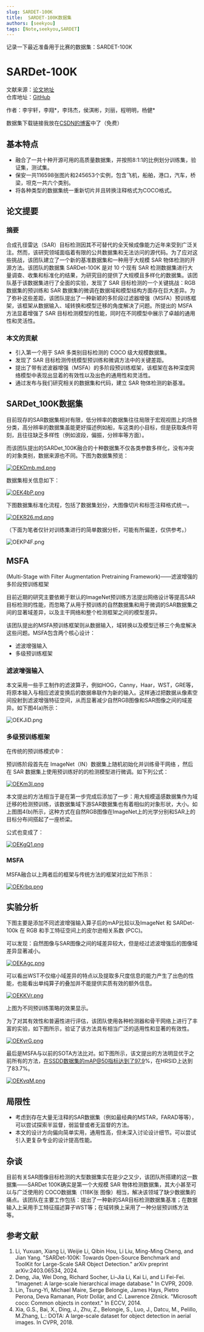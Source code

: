 ```yaml
---
slug: SARDET-100K
title:  SARDET-100K数据集
authors: [seekyou]
tags: [Note,seekyou,SARDET]
---
```

记录一下最近准备用于比赛的数据集：SARDET-100K

# SARDet-100K

<!-- truncate -->
文献来源：[论文地址](https://arxiv.org/abs/2403.06534)  
仓库地址：[GitHub](https://github.com/zcablii/SARDet_100K)

作者：李宇轩，李翔*，李玮杰，侯淇彬，刘丽，程明明，杨健*

数据集下载链接我放在[CSDN的博客](https://blog.csdn.net/qq_57906525/article/details/140043441?spm=1001.2014.3001.5502)中了（免费）
## 基本特点

- 融合了一共十种开源可用的高质量数据集，并按照8:1:1的比例划分训练集，验证集，测试集。
- 保安一共116598张图片和245653个实例，包含飞机，船舶，港口，汽车，桥梁，坦克一共六个类别。
- 将各种类型的数据集统一重新切片并且转换注释格式为COCO格式。

## 论文提要

### 摘要

合成孔径雷达（SAR）目标检测因其不可替代的全天候成像能力近年来受到广泛关注。然而，该研究领域面临着有限的公共数据集和无法访问的源代码。为了应对这些挑战，该团队建立了一个新的基准数据集和一种用于大规模 SAR 物体检测的开源方法。该团队的数据集 SARDet-100K 是对 10 个现有 SAR 检测数据集进行大量调查、收集和标准化的结果，为研究目的提供了大规模且多样化的数据集。该团队基于该数据集进行了全面的实验，发现了 SAR 目标检测的一个关键挑战：RGB 数据集的预训练和 SAR 数据集的微调在数据域和模型结构方面存在巨大差异。为了弥补这些差距，该团队提出了一种新颖的多阶段过滤器增强（MSFA）预训练框架，该框架从数据输入、域转换和模型迁移的角度解决了问题。所提出的 MSFA 方法显着增强了 SAR 目标检测模型的性能，同时在不同模型中展示了卓越的通用性和灵活性。

### 本文的贡献

- 引入第一个用于 SAR 多类别目标检测的 COCO 级大规模数据集。
- 发现了 SAR 目标检测传统模型预训练和微调方法中的关键差距。
- 提出了带有滤波器增强（MSFA）的多阶段预训练框架，该框架在各种深度网络模型中表现出显着的有效性以及出色的通用性和灵活性。
- 通过发布与我们研究相关的数据集和代码，建立 SAR 物体检测的新基准。

## SARDet_100K数据集

目前现存的SAR数据集相对有限，低分辨率的数据集往往局限于宏观视图上的场景分类，高分辨率的数据集虽能更好描述例如船，车这类的小目标，但是获取条件苛刻，且往往缺乏多样性（例如波段，偏振，分辨率等方面）。

而该团队提出的SARDet_100K融合的十种数据集不仅各类参数多样化，没有冲突的对象类别，数据来源也不同。下图为数据集预览：

[![OEKDmb.md.png](https://ooo.0x0.ooo/2024/12/28/OEKDmb.md.png)](https://img.tg/image/OEKDmb)

数据集相关信息如下：

[![OEK4bP.png](https://ooo.0x0.ooo/2024/12/28/OEK4bP.png)](https://img.tg/image/OEK4bP)

下图数据集标准化流程，包括了数据集划分，大图像切片和标签注释格式统一。

[![OEKR26.md.png](https://ooo.0x0.ooo/2024/12/28/OEKR26.md.png)](https://img.tg/image/OEKR26)

（下面为笔者仅针对训练集进行的简单数据分析，可能有所偏差，仅供参考。）

![OEKP4F.png](https://ooo.0x0.ooo/2024/12/28/OEKP4F.png)

## MSFA 
(Multi-Stage with Filter Augmentation Pretraining Framework)——滤波增强的多阶段预训练框架

目前近期的研究主要依赖于默认的ImageNet预训练方法提出网络设计等提高SAR目标检测的性能，而忽略了从用于预训练的自然数据集和用于微调的SAR数据集之间的显著域差异，以及主干网络和整个检测框架之间的模型差异。

该团队提出的MSFA预训练框架则从数据输入，域转换以及模型迁移三个角度解决这些问题。MSFA包含两个核心设计：

- 滤波增强输入
- 多级预训练框架

### 滤波增强输入

本文采用一些手工制作的滤波算子，例如HOG，Canny，Haar，WST，GRE等，将原本输入与相应滤波变换后的数据串联作为新的输入。这样通过把数据从像素空间投射到滤波增强特征空间，从而显著减少自然RGB图像和SAR图像之间的域差异。如下图4(a)所示：

![OEKJiD.png](https://ooo.0x0.ooo/2024/12/28/OEKJiD.png)

### 多级预训练框架

在传统的预训练模式中：

预训练阶段首先在 ImageNet（IN）数据集上随机初始化并训练骨干网络 ，然后在 SAR 数据集上使用预训练好的的检测模型进行微调。如下列公式：

[![OEKm3I.png](https://ooo.0x0.ooo/2024/12/28/OEKm3I.png)](https://img.tg/image/OEKm3I)

本文提出的方法相当于是在第一步完成后添加了一步：用大规模遥感数据集作为域迁移的检测预训练，该数据集域下游SAR数据集也有着相似的对象形状，大小。如上图图4(b)所示，这种方式在自然RGB图像在ImageNet上的光学分别和SAR上的目标分布间搭起了一座桥梁。

公式也变成了：

[![OEKgQ1.png](https://ooo.0x0.ooo/2024/12/28/OEKgQ1.png)](https://img.tg/image/OEKgQ1)

### MSFA

MSFA融合以上两者后的框架与传统方法的框架对比如下所示：

[![OEKrbq.png](https://ooo.0x0.ooo/2024/12/28/OEKrbq.png)](https://img.tg/image/OEKrbq)

## 实验分析

下图主要是添加不同滤波增强输入算子后的mAP比较以及ImageNet 和 SARDet-100k 在 RGB 和手工特征空间上的皮尔逊相关系数 (PCC)。

可以发现：自然图像与SAR图像之间的域差异较大，但是经过滤波增强后的图像域差异显著减小。

[![OEKAgc.png](https://ooo.0x0.ooo/2024/12/28/OEKAgc.png)](https://img.tg/image/OEKAgc)

可以看出WST不仅缩小域差异的特点以及提取多尺度信息的能力产生了出色的性能，也能看出单纯算子的叠加并不能提供实质有效的额外信息。

[![OEKKVr.png](https://ooo.0x0.ooo/2024/12/28/OEKKVr.png)](https://img.tg/image/OEKKVr)

上图为不同预训练策略的效果显示。

为了对其有效性和普遍性进行评估，该团队使用各种检测器和骨干网络上进行了丰富的实验，如下图所示，验证了该方法具有相当广泛的适用性和显著的有效性。

[![OEKyrG.png](https://ooo.0x0.ooo/2024/12/28/OEKyrG.png)](https://img.tg/image/OEKyrG)

最后是MSFA与以前的SOTA方法比对。如下图所示，该文提出的方法明显优于之前所有的方法，在SSDD数据集的mAP@50指标达到了97.9%，在HRSID上达到了83.7%。

[![OEKvqM.png](https://ooo.0x0.ooo/2024/12/28/OEKvqM.png)](https://img.tg/image/OEKvqM)


## 局限性

- 考虑到存在大量无注释的SAR数据集（例如最经典的MSTAR，FARAD等等），可以尝试探索半监督，弱监督或者无监督的方法。
- 本文的设计方向偏向简单实用，通用性高，但未深入讨论设计细节。可以尝试引入更复杂专业的设计提高性能。

## 杂谈

目前有关SAR图像目标检测的大型数据集实在是少之又少，该团队所搭建的这一数据集——SARDet 100K确实是第一个大规模 SAR 物体检测数据集，其大小甚至可以与广泛使用的 COCO数据集（118K张 图像）相当，解决该领域了缺少数据集的痛点。该团队在主要工作包括：提出了一种新的SAR目标检测数据集基准；在数据输入上采用手工特征描述算子WST等；在域转换上采用了一种分层预训练方法等。

## 参考文献

1. Li, Yuxuan, Xiang Li, Weijie Li, Qibin Hou, Li Liu, Ming-Ming Cheng, and Jian Yang. "SARDet-100K: Towards Open-Source Benchmark and ToolKit for Large-Scale SAR Object Detection." arXiv preprint arXiv:2403.06534, 2024.
2. Deng, Jia, Wei Dong, Richard Socher, Li-Jia Li, Kai Li, and Li Fei-Fei. "Imagenet: A large-scale hierarchical image database." In CVPR, 2009.
3. Lin, Tsung-Yi, Michael Maire, Serge Belongie, James Hays, Pietro Perona, Deva Ramanan, Piotr Dollár, and C. Lawrence Zitnick. "Microsoft coco: Common objects in context." In ECCV, 2014.
4. Xia, G.S., Bai, X., Ding, J., Zhu, Z., Belongie, S., Luo, J., Datcu, M., Pelillo, M.Zhang, L.: DOTA: A large-scale dataset for object detection in aerial images. In CVPR, 2018.

